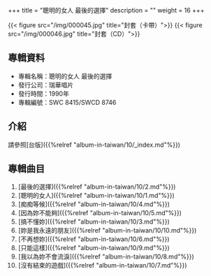 +++
title = "聰明的女人 最後的選擇"
description = ""
weight = 16
+++

{{< figure src="/img/000045.jpg"  title="封套（卡帶）">}}
{{< figure src="/img/000046.jpg" title="封套（CD）">}}

## 專輯資料

* 專輯名稱：聰明的女人 最後的選擇
* 發行公司：瑞華唱片
* 發行時間：1990年
* 專輯編號：SWC 8415/SWCD 8746

## 介紹

請參照[台版]({{%relref "album-in-taiwan/10/_index.md"%}}) 


## 專輯曲目

1. [最後的選擇]({{%relref "album-in-taiwan/10/2.md"%}}) 
2. [聰明的女人]({{%relref "album-in-taiwan/10/1.md"%}}) 
3. [痴痴等候]({{%relref "album-in-taiwan/10/4.md"%}}) 
4. [因為妳不能夠]({{%relref "album-in-taiwan/10/5.md"%}}) 
5. [搞不懂妳]({{%relref "album-in-taiwan/10/3.md"%}}) 
6. [妳是我永遠的朋友]({{%relref "album-in-taiwan/10/10.md"%}}) 
7. [不再想妳]({{%relref "album-in-taiwan/10/6.md"%}}) 
8. [只能這樣]({{%relref "album-in-taiwan/10/9.md"%}}) 
9. [我以為妳不會流淚]({{%relref "album-in-taiwan/10/8.md"%}}) 
10. [沒有結束的遊戲]({{%relref "album-in-taiwan/10/7.md"%}}) 
<br/>
<br/>

